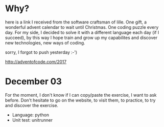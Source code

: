 # Why? 

here is a link I received from the software craftsman of lille.  One gift, a wonderful advent calendar to wait until 
Christmas.  One coding puzzle every day.
For my side, I decided to solve it with a different language each day (if I succeed), by this way I hope train and grow up my capabilites and discover new technologies, new ways of coding.

sorry, I forgot to push yesterday :-')

http://adventofcode.com/2017

# December 03

For the moment, I don't know if I can copy/paste the exercise, I want to ask before.  Don't hesitate to go on the website, to visit them, to practice, to try and discover the exercise.

* Language: python
* Unit test: unitrunner
